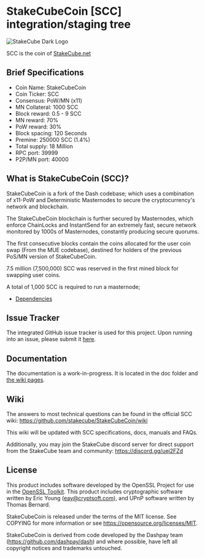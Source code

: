 StakeCubeCoin [SCC] integration/staging tree
========================================


![StakeCube Dark Logo](https://stakecube.net/app/download/media/logo-dark.png)

SCC is the coin of [StakeCube.net](https://stakecube.net/)

Brief Specifications
--------------------

* Coin Name:       StakeCubeCoin
* Coin Ticker:     SCC
* Consensus:       PoW/MN (x11)
* MN Collateral:   1000 SCC
* Block reward:    0.5 - 9 SCC
* MN reward:       70%
* PoW reward:      30%
* Block spacing:   120 Seconds
* Premine:         250000 SCC (1.4%)
* Total supply:    18 Million
* RPC port:        39999
* P2P/MN port:     40000


What is StakeCubeCoin (SCC)?
-------------------------

StakeCubeCoin is a fork of the Dash codebase; which uses a combination of x11-PoW and Deterministic Masternodes to secure the cryptocurrency's network and blockchain.

The StakeCubeCoin blockchain is further secured by Masternodes, which enforce ChainLocks and InstantSend for an extremely fast, secure network monitored by 1000s of Masternodes, constantly producing secure quorums.

The first consecutive blocks contain the coins allocated for the user coin swap (From the MUE codebase), destined for holders of the previous PoS/MN version of StakeCubeCoin.

7.5 million (7,500,000) SCC was reserved in the first mined block for swapping user coins.

A total of 1,000 SCC is required to run a masternode;

- [Dependencies](dependencies.md)

Issue Tracker
------------

The integrated GitHub issue tracker is used for this project. Upon running into an issue, please submit it [here](https://github.com/stakecube/StakeCubeCoin/issues).


Documentation
-------------

The documentation is a work-in-progress. It is located in the doc folder and [the wiki pages](https://github.com/stakecube/StakeCubeCoin/wiki).


Wiki
----

The answers to most technical questions can be found in the official SCC wiki:
https://github.com/stakecube/StakeCubeCoin/wiki

This wiki will be updated with SCC specifications, docs, manuals and FAQs.

Additionally, you may join the StakeCube discord server for direct support from the StakeCube team and community:
https://discord.gg/uej2FZd


License
-------

This product includes software developed by the OpenSSL Project for use in the [OpenSSL Toolkit](https://www.openssl.org/). This product includes
cryptographic software written by Eric Young ([eay@cryptsoft.com](mailto:eay@cryptsoft.com)), and UPnP software written by Thomas Bernard.

StakeCubeCoin is released under the terms of the MIT license.
See COPYING for more information or see https://opensource.org/licenses/MIT.

StakeCubeCoin is derived from code developed by the Dashpay team (https://github.com/dashpay/dash) and where possible, have left all copyright notices and trademarks untouched.

